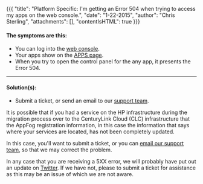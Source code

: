 {{{
  "title": "Platform Specific: I'm getting an Error 504 when trying to access my apps on the web console.",
  "date": "1-22-2015",
  "author": "Chris Sterling",
  "attachments": [],
  "contentIsHTML": true
}}}

<h4>The symptoms are this:</h4>
<ul>
<li>You can log into the <a href="HTTPS://console.appfog.com/">web console</a>.</li>
<li>Your apps show on the <a href="HTTPS://console.appfog.com/#apps">APPS page</a>.</li>
<li>When you try to open the control panel for the any app, it presents the Error 504.</li>
</ul>
<hr />
<h4>Solution(s):</h4>
<ul>
<li><a>Submit a ticket</a>, or send an email to our <a href="mailto:support@appfog.com">support team</a>.</li>
</ul>
<p>It is possible that if you had a service on the HP infrastructure during the migration process over to the CenturyLink Cloud (CLC) infrastructure that the AppFog registration information, in this case the information that says where your services are located, has not been completely updated.</p>
<p>In this case, you'll want to <a>submit a ticket</a>, or you can <a href="mailto:support@appfog.com">email our support team</a>, so that we may correct the problem.</p>
<p>In any case that you are receiving a 5XX error, we will probably have put out an update on <a href="https://twitter.com/@AppFogStatus">Twitter</a>. If we have not, please to submit a ticket for assistance as this may be an issue of which we are not aware.</p>
